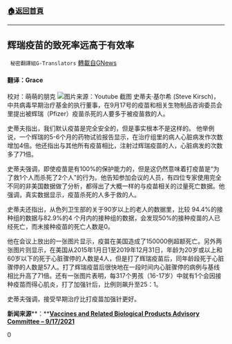 ###  [:house:返回首頁](https://github.com/ourhimalayas/txt)
---


## 辉瑞疫苗的致死率远高于有效率
` 秘密翻譯組G-Translators` [轉載自GNews](https://gnews.org/zh-hans/1541736/)

#### 翻译：Grace
校对：萌萌的朋克
![](https://assets.gnews.org/wp-content/uploads/2021/09/2-74.jpg)图片来源：Youtube 截图
史蒂夫·基尔希 (Steve Kirsch)，中共病毒早期治疗基金的执行董事，在9月17号的疫苗和相关生物制品咨询委员会里提出被辉瑞（Pfizer）疫苗杀死的人要多于被疫苗救的人。

史蒂夫指出，我们默认疫苗是完全安全的，但是事实根本不是这样的。 他举例说，一个辉瑞的5-6个月的药物试验报告显示，在治疗组里的病人心脏病发作次数增加4倍。他还指出与其他所有疫苗相比，注射过辉瑞疫苗的人，心脏病发的次数多了71倍。

史蒂夫强调，即使疫苗是有100%的保护能力的，但是这仍然意味着打疫苗是“为了救1个人而杀死了2个人”的行为。他告知参加会议的人员，有四位专家使用完全不同的非美国数据做了分析，都得出了大概一样的与疫苗相关的过量死亡数据。他强调，真实数据显示，疫苗杀死的人多于救的人。

史蒂夫还指出，从色列卫生部的关于90岁以上的老人的数据里，比较 94.4%的接种组的数据与82.9%的4 个月内的接种组的数据，会发现50%的接种疫苗的人已经死亡，而未接种疫苗的死亡人数是0。

他在会议上放出的一张图片显示，疫苗在美国造成了150000例超额死亡。另外两张图片则显示，在美国从2015年1月日1至2019年12月31日，年龄为20岁或以上和60岁以下的死于心脏骤停的人数是4人，但是打了辉瑞疫苗后，同年龄段死于心脏骤停的人数是57人。打了辉瑞疫苗后很快地在一段时间内心脏骤停的病例与基线相比升高了71倍。还有一张图片表明，每317个男孩（16-17岁）中就有1个会因接种疫苗而得心肌炎，打了加强针后，比例则飙升至25：1。

史蒂夫强调，接受早期治疗比打疫苗加强针更好。

**新闻来源****：**[**Vaccines and Related Biological Products Advisory Committee – 9/17/2021**](https://www.youtube.com/watch?v=WFph7-6t34M&amp;t=15684s)

0

